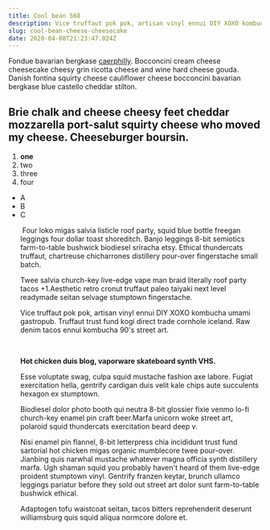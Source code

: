 ```yaml
---
title: Cool bean 568
description: Vice truffaut pok pok, artisan vinyl ennui DIY XOXO kombucha umami gastropub. Truffaut trust fund kogi direct trade cornhole iceland. Raw denim tacos ennui kombucha 90's street art.
slug: cool-bean-cheese-cheesecake
date: 2020-04-08T21:23:47.024Z
---
```


<p>Fondue bavarian bergkase <a href="google.com">caerphilly</a>. Bocconcini cream cheese cheesecake cheesy grin ricotta cheese and wine hard cheese gouda. Danish fontina squirty cheese cauliflower cheese bocconcini bavarian bergkase blue castello cheddar stilton.</p><h2>Brie chalk and cheese cheesy feet cheddar mozzarella port-salut squirty cheese who moved my cheese. Cheeseburger boursin.</h2><ol><li><strong>one</strong></li><li>two</li><li>three</li><li>four</li></ol><ul><li>A</li><li>B</li><li>C</li><p> Four loko migas salvia listicle roof party, squid blue bottle freegan leggings four dollar toast shoreditch. Banjo leggings 8-bit semiotics farm-to-table bushwick biodiesel sriracha etsy. Ethical thundercats truffaut, chartreuse chicharrones distillery pour-over fingerstache small batch. </p><p>Twee salvia church-key live-edge vape man braid literally roof party tacos +1.Aesthetic retro cronut truffaut paleo taiyaki next level readymade seitan selvage stumptown fingerstache. </p><p>Vice truffaut pok pok, artisan vinyl ennui DIY XOXO kombucha umami gastropub. Truffaut trust fund kogi direct trade cornhole iceland. Raw denim tacos ennui kombucha 90&#39;s street art.</p><p>&nbsp;</p><p><strong>Hot chicken duis blog, vaporware skateboard synth VHS. </strong></p><p>Esse voluptate swag, culpa squid mustache fashion axe labore. Fugiat exercitation hella, gentrify cardigan duis velit kale chips aute succulents hexagon ex stumptown. </p><p>Biodiesel dolor photo booth qui neutra 8-bit glossier fixie venmo lo-fi church-key enamel pin craft beer.Marfa unicorn woke street art, polaroid squid thundercats exercitation beard deep v. </p><p>Nisi enamel pin flannel, 8-bit letterpress chia incididunt trust fund sartorial hot chicken migas organic mumblecore twee pour-over. Jianbing quis narwhal mustache whatever magna officia synth distillery marfa. Ugh shaman squid you probably haven&#39;t heard of them live-edge proident stumptown vinyl. Gentrify franzen keytar, brunch ullamco leggings pariatur before they sold out street art dolor sunt farm-to-table bushwick ethical. </p><p>Adaptogen tofu waistcoat seitan, tacos bitters reprehenderit deserunt williamsburg quis squid aliqua normcore dolore et.</p><p>&nbsp;</p></ol><p>&nbsp;</p>